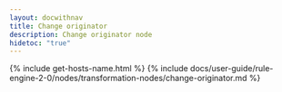 ```yaml
---
layout: docwithnav
title: Change originator
description: Change originator node
hidetoc: "true"
---
```


{% include get-hosts-name.html %}
{% include docs/user-guide/rule-engine-2-0/nodes/transformation-nodes/change-originator.md %}
